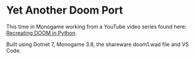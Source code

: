 # Yet Another Doom Port
This time in Monogame working from a YouTube video series found here: [Recreating DOOM in Python](https://www.youtube.com/watch?v=KdYTvqZmyBk&list=PLi77irUVkDasNAYQPr3N8nVcJLQAlANva).

Built using Dotnet 7, Monogame 3.8, the shareware doom1.wad file and VS Code.